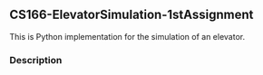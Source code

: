 ## CS166-ElevatorSimulation-1stAssignment
This is Python implementation for the simulation of an elevator.
### Description
